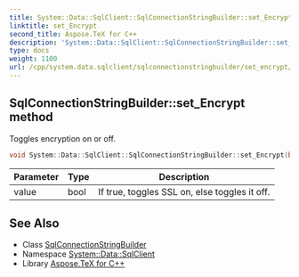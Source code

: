 ```yaml
---
title: System::Data::SqlClient::SqlConnectionStringBuilder::set_Encrypt method
linktitle: set_Encrypt
second_title: Aspose.TeX for C++
description: 'System::Data::SqlClient::SqlConnectionStringBuilder::set_Encrypt method. Toggles encryption on or off in C++.'
type: docs
weight: 1100
url: /cpp/system.data.sqlclient/sqlconnectionstringbuilder/set_encrypt/
---
```

## SqlConnectionStringBuilder::set_Encrypt method


Toggles encryption on or off.

```cpp
void System::Data::SqlClient::SqlConnectionStringBuilder::set_Encrypt(bool value)
```


| Parameter | Type | Description |
| --- | --- | --- |
| value | bool | If true, toggles SSL on, else toggles it off. |

## See Also

* Class [SqlConnectionStringBuilder](../)
* Namespace [System::Data::SqlClient](../../)
* Library [Aspose.TeX for C++](../../../)
